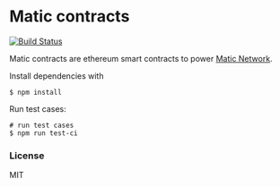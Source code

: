 # Matic contracts

[![Build Status](https://travis-ci.org/maticnetwork/contracts.svg?branch=master)](https://travis-ci.org/maticnetwork/contracts)

Matic contracts are ethereum smart contracts to power [Matic Network](https://matic.network).

Install dependencies with

```
$ npm install
```

Run test cases:

```
# run test cases
$ npm run test-ci
```

### License

MIT
